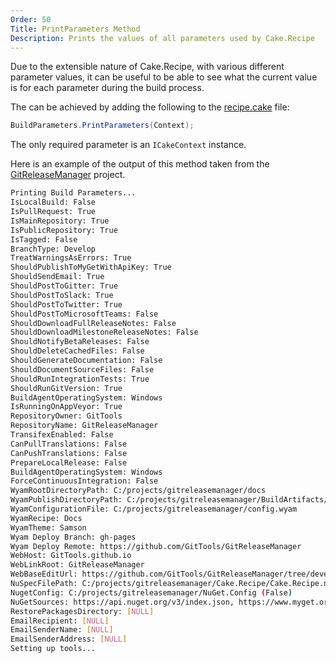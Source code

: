 ```yaml
---
Order: 50
Title: PrintParameters Method
Description: Prints the values of all parameters used by Cake.Recipe
---
```


Due to the extensible nature of Cake.Recipe, with various different parameter values, it can be useful to be able to see what the current value is for each parameter during the build process.

The can be achieved by adding the following to the [recipe.cake](./recipe-cake) file:

```csharp
BuildParameters.PrintParameters(Context);
```

The only required parameter is an `ICakeContext` instance.

Here is an example of the output of this method taken from the [GitReleaseManager](https://github.com/gittools/gitreleasemanager) project.

```bash
Printing Build Parameters...
IsLocalBuild: False
IsPullRequest: True
IsMainRepository: True
IsPublicRepository: True
IsTagged: False
BranchType: Develop
TreatWarningsAsErrors: True
ShouldPublishToMyGetWithApiKey: True
ShouldSendEmail: True
ShouldPostToGitter: True
ShouldPostToSlack: True
ShouldPostToTwitter: True
ShouldPostToMicrosoftTeams: False
ShouldDownloadFullReleaseNotes: False
ShouldDownloadMilestoneReleaseNotes: False
ShouldNotifyBetaReleases: False
ShouldDeleteCachedFiles: False
ShouldGenerateDocumentation: False
ShouldDocumentSourceFiles: False
ShouldRunIntegrationTests: True
ShouldRunGitVersion: True
BuildAgentOperatingSystem: Windows
IsRunningOnAppVeyor: True
RepositoryOwner: GitTools
RepositoryName: GitReleaseManager
TransifexEnabled: False
CanPullTranslations: False
CanPushTranslations: False
PrepareLocalRelease: False
BuildAgentOperatingSystem: Windows
ForceContinuousIntegration: False
WyamRootDirectoryPath: C:/projects/gitreleasemanager/docs
WyamPublishDirectoryPath: C:/projects/gitreleasemanager/BuildArtifacts/temp/_PublishedDocumentation
WyamConfigurationFile: C:/projects/gitreleasemanager/config.wyam
WyamRecipe: Docs
WyamTheme: Samson
Wyam Deploy Branch: gh-pages
Wyam Deploy Remote: https://github.com/GitTools/GitReleaseManager
WebHost: GitTools.github.io
WebLinkRoot: GitReleaseManager
WebBaseEditUrl: https://github.com/GitTools/GitReleaseManager/tree/develop/docs/input/
NuSpecFilePath: C:/projects/gitreleasemanager/Cake.Recipe/Cake.Recipe.nuspec
NugetConfig: C:/projects/gitreleasemanager/NuGet.Config (False)
NuGetSources: https://api.nuget.org/v3/index.json, https://www.myget.org/F/cake-contrib/api/v3/index.json
RestorePackagesDirectory: [NULL]
EmailRecipient: [NULL]
EmailSenderName: [NULL]
EmailSenderAddress: [NULL]
Setting up tools...

```